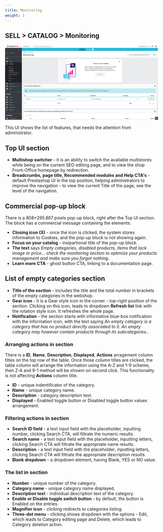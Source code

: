 ```yaml
---
title: Monitoring
weight: 1
---
```


## SELL > CATALOG > Monitoring

![Monitoring](static/img/catalog-monitoring-listing.png)

This UI shows the list of features, that needs the attention from administrator.

## Top UI section

- **Multishop switcher** - it is an ability to switch the available multistores while being on the current SEO editing page, and to view the shop Front-Office homepage by redirection.
- **Breadcrumbs, page title, Recommended modules and Help CTA's** - default Prestashop UI in the top position, helping administrators to improve the navigation - to view the current Title of the page, see the level of the navigation. 

## Commercial pop-up block

There is a 808×295.867 pixels pop-up block, right after the Top UI section. The block has a commercial message containing the elements:
- **Closing icon (X)** - once the icon is clicked, the system stores information to Cookies, and the pop-up block is not showing again.
- **Focus on your catalog** - insipartional title of the pop-up block. 
- **The text** says _Empty categories, disabled products, items that lack image or price... check the monitoring section to optimize your products management and make sure you forgot nothing._ 
- **Learn more CTA** - ghost button CTA, linking to a documentation page.

## List of empty categories section

- **Title of the section** - includes the title and the total number in brackets of the empty categories in the webshop.
- **Gear icon** - it is a Gear style icon in the corner - top-right position of the section. Clicking on this icon, leads to dropdown **Refresh list** link with the rotation style icon. It refreshes the whole page.
- **Notification** - the section starts with informative blue-box notification with the information icon, with the text saying _An empty category is a category that has no product directly associated to it. An empty category may however contain products through its subcategories._. 

### Arranging actions in section

There is a **ID**, **Name**, **Description**, **Displayed**, **Actions** arragement column titles on the top row of the table. Once those column titles are clicked, the table column will arrange the information using the A-Z and 1-9 scheme, then Z-A and 9-1 method will be showm on second click. This functionality is not affecting **Actions** column title.
- **ID** - unique indentificator of the category.
- **Name** - unique category name.
- **Description** - category description text.
- **Displayed** - Enabled toggle button or Disabled toggle button values arrangement.

### Filtering actions in section

- **Search ID field** - a text input field with the placeholder, inputting number, clicking Search CTA, will filtrate the numeric results.
- **Search name** - a text input field with the placeholder, inputting letters, clicking Search CTA will filtrate the appropriate name results.
- **Description** - a text input field with the placeholder, inputting letters, clicking Search CTA will filtrate the appropriate description results.
- **Blank dropdown** - a dropdown element, having Blank, YES or NO value.

### The list in section

- **Number** - unique number of the category.
- **Category name** - unique category name displayed.
- **Description text** - individual description text of the category.
- **Enable or Disable toggle switch button** - by default, the button is Enabled on the entries.
- **Magnifier icon** - clicking redirects to categories listing.
- **Three-dot menu** - clicking shows dropdown with the options - Edit, which leads to Category editing page and Delete, which leads to Category deletion action.
